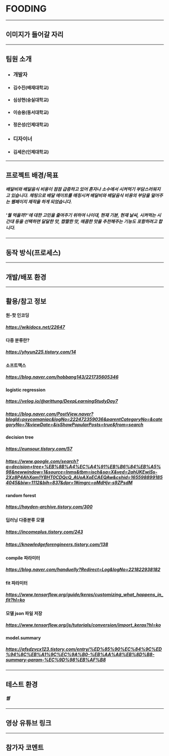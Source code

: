 # FOODING

---

## 이미지가 들어갈 자리

---

## 팀원 소개

- ### 개발자
- #### 김수진(배재대학교)
- #### 심상현(숭실대학교)
- #### 이승용(동서대학교)
- #### 정은성(인제대학교)
- ### 디자이너
- #### 김세은(인제대학교)

---

## 프로젝트 배경/목표

##### 배달비와 배달음식 비용이 점점 급증하고 있어 혼자나 소수에서 시켜먹기 부담스러워지고 있습니다. 채팅으로 배달 메이트를 매칭시켜 배달비와 배달음식 비용의 부담을 덜어주는 웹페이지 제작을 하게 되었습니다.
##### '뭘 먹을까?'에 대한 고민을 줄여주기 위하여 나이대, 현재 기분, 현재 날씨, 시켜먹는 시간대 등을 선택하면 달달한 맛, 짭짤한 맛, 매콤한 맛을 추천해주는 기능도 포함하려고 합니다.

--- 

## 동작 방식(프로세스)

---

## 개발/배포 환경

---

## 활용/참고 정보

#### 원-핫 인코딩
##### https://wikidocs.net/22647
#### 다중 분류란?
##### https://yhyun225.tistory.com/14
#### 소프트맥스
##### https://blog.naver.com/hobbang143/221735605346
#### logistic regression
##### https://velog.io/@arittung/DeepLearningStudyDay7
##### https://blog.naver.com/PostView.naver?blogId=psycomaniac&logNo=222472359036&parentCategoryNo=&categoryNo=7&viewDate=&isShowPopularPosts=true&from=search
#### decision tree
##### https://eunsour.tistory.com/57
##### https://www.google.com/search?q=decision+tree+%EB%8B%A4%EC%A4%91%EB%B6%84%EB%A5%98&newwindow=1&source=lnms&tbm=isch&sa=X&ved=2ahUKEwjSs-2Xz8P4AhXam1YBHT0CDQcQ_AUoAXoECAEQAw&cshid=1655988991854045&biw=1112&bih=837&dpr=1#imgrc=oMdHjv-s9ZPsdM
#### random forest
##### https://hayden-archive.tistory.com/300
#### 딥러닝 다중분류 모델
##### https://incomeplus.tistory.com/243
##### https://knowledgeforengineers.tistory.com/138
#### compile 파라미터
##### https://blog.naver.com/handuelly?Redirect=Log&logNo=221822938182
#### fit 파라미터
##### https://www.tensorflow.org/guide/keras/customizing_what_happens_in_fit?hl=ko
#### 모델 json 파일 저장
##### https://www.tensorflow.org/js/tutorials/conversion/import_keras?hl=ko
#### model.summary
##### https://afsdzvcx123.tistory.com/entry/%ED%85%90%EC%84%9C%ED%94%8C%EB%A1%9C%EC%9A%B0-%EB%AA%A8%EB%8D%B8-summary-param-%EC%9D%98%EB%AF%B8

---

## 테스트 환경

##### 웹

---

## 영상 유튜브 링크

---

## 참가자 코멘트

<!--
## 머리말 (Header)

- # H1 입니다.

- ## H2 입니다.

- ### H3 입니다.

- #### H4 입니다.

- ##### H5 입니다.

- ###### H6 입니다.

## 수평선 (Horizon)

---

## 개행(New line)

강제개행 문법입니다.
문장끝의 공백을 통해 개행이 적용됩니다.

단락바꿈 문법입니다.

Enter키를 통해 개행이 적용됩니다.

## 인용구 (BlockQuote)

> 인용구입니다.

> > 인용구안에 인용구를 사용할 수 있습니다.

## 목록 (List)

- 순서가 없는 리스트입니다.

  - 리스트1
  - 리스트2
  - 리스트3

- 순서가 있는 리스트입니다.

  1. 리스트1
  2. 리스트2
  3. 리스트3

- 상위 리스트1

  - 하위 리스트1
  - 하위 리스트2
    - 하위의 하위 리스트1
    - 하위의 하위 리스트2

- 리스트('\*')

* 리스트('+')

- 리스트('-')

## 코드 (Code)

- 문장속 코드 `example code inline` 삽입 예시입니다.

- 박스형 코드 삽입예시입니다.

```
example code box
```

## 링크

- <https://www.github.com>
- [Github](https://www.github.com)

## 강조

- 강조 문법 **강조된 부분** 예시입니다.

## 이미지

![예시 이미지](https://raw.githubusercontent.com/ByungJun25/Wiki/master/Markdown/example_image.jpg) -->

